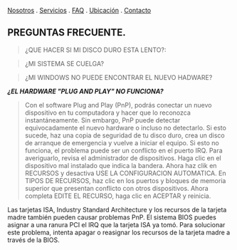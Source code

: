 [Nosotros](./nosotros.md) . [Servicios](./servicios.md) . [FAQ](FAQ.md) . [Ubicación](ubicacion.md) . [Contacto](./contacto.md)

## PREGUNTAS FRECUENTE. 

> ¿QUE HACER SI MI DISCO DURO ESTA LENTO?:

> ¿MI SISTEMA SE CUELGA?

> ¿MI WINDOWS NO PUEDE ENCONTRAR EL NUEVO HADWARE?

**_¿EL HARDWARE "PLUG AND PLAY" NO FUNCIONA?_**
> Con el software Plug and Play (PnP), podrás conectar un nuevo dispositivo en tu computadora y hacer que lo reconozca instantáneamente. Sin embargo, PnP puede detectar equivocadamente el nuevo hardware o incluso no detectarlo. Si esto sucede, haz una copia de seguridad de tu disco duro, crea un disco de arranque de emergencia y vuelve a iniciar el equipo. Si esto no funciona, el problema puede ser un conflicto en el puerto IRQ. Para averiguarlo, revisa el administrador de dispositivos. Haga clic en el dispositivo mal instalado que indica la bandera. Ahora haz clik en RECURSOS y desactiva USE LA CONFIGURACION AUTOMATICA. En TIPOS DE RECURSOS, haz clic en los puertos y bloques de memoria superior que presentan conflicto con otros dispositivos. Ahora completa EDITE EL RECURSO, haga clic en ACEPTAR y reinicia.

Las tarjetas ISA, Industry Standard Architecture y los recursos de la tarjeta madre también pueden causar problemas PnP. El sistema BIOS puedes asignar a una ranura PCI el IRQ que la tarjeta ISA ya tomó. Para solucionar este problema, intenta apagar o reasignar los recursos de la tarjeta madre a través de la BIOS.

>
